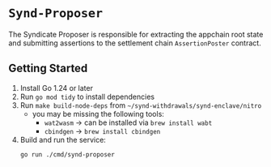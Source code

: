 # `Synd-Proposer`

The Syndicate Proposer is responsible for extracting the appchain root state and submitting assertions to the settlement chain `AssertionPoster` contract.

## Getting Started

1. Install Go 1.24 or later
2. Run `go mod tidy` to install dependencies
3. Run `make build-node-deps` from `~/synd-withdrawals/synd-enclave/nitro`
   - you may be missing the following tools:
      - `wat2wasm` -> can be installed via `brew install wabt`
      - `cbindgen` -> `brew install cbindgen` 
4. Build and run the service:
   ```sh
   go run ./cmd/synd-proposer
   ```
